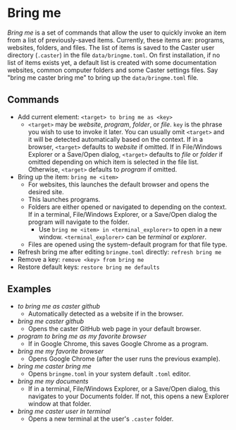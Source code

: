 # Bring me

_Bring me_ is a set of commands that allow the user to quickly invoke an item from a list of previously-saved items. Currently, these items are: programs, websites, folders, and files. The list of items is saved to the Caster user directory (`.caster`) in the file `data/bringme.toml`. On first installation, if no list of items exists yet, a default list is created with some documentation websites, common computer folders and some Caster settings files. Say "bring me caster bring me" to bring up the `data/bringme.toml` file.

## Commands

- Add current element: `<target> to bring me as <key>`
    - `<target>` may be _website_, _program_, _folder_, or _file_. `key` is the phrase you wish to use to invoke it later. You can usually omit `<target>` and it will be detected automatically based on the context. If in a browser, `<target>` defaults to _website_ if omitted. If in File/Windows Explorer or a Save/Open dialog, `<target>` defaults to _file_ or _folder_ if omitted depending on which item is selected in the file list. Otherwise, `<target>` defaults to _program_ if omitted.
- Bring up the item: `bring me <item>`
    - For websites, this launches the default browser and opens the desired site.
    - This launches programs.
    - Folders are either opened or navigated to depending on the context. If in a terminal, File/Windows Explorer, or a Save/Open dialog the program will navigate to the folder.
        - Use `bring me <item> in <terminal_explorer>` to open in a new window. `<terminal_explorer>` can be _terminal_ or _explorer_.
    - Files are opened using the system-default program for that file type.
- Refresh bring me after editing `bringme.toml` directly: `refresh bring me`
- Remove a key: `remove <key> from bring me`
- Restore default keys: `restore bring me defaults`

## Examples

- _to bring me as caster github_
    - Automatically detected as a website if in the browser.
- _bring me caster github_
    - Opens the caster GitHub web page in your default browser.
- _program to bring me as my favorite browser_
    - If in Google Chrome, this saves Google Chrome as a program.
- _bring me my favorite browser_
    - Opens Google Chrome (after the user runs the previous example).
- _bring me caster bring me_
    - Opens `bringme.toml` in your system default `.toml` editor.
- _bring me my documents_
    - If in a terminal, File/Windows Explorer, or a Save/Open dialog, this navigates to your Documents folder. If not, this opens a new Explorer window at that folder.
- _bring me caster user in terminal_
    - Opens a new terminal at the user's `.caster` folder.
